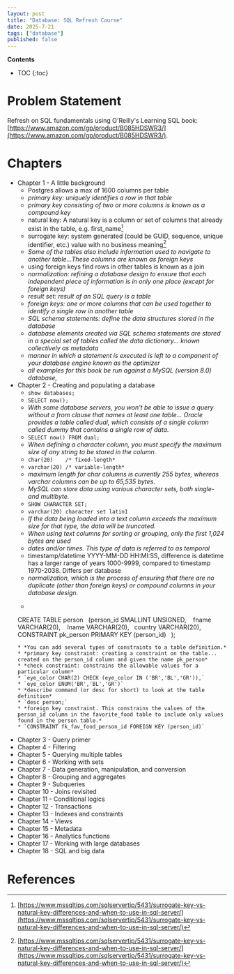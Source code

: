 ```yaml
---
layout: post
title: "Database: SQL Refresh Course"
date: 2025-7-21
tags: ["database"]
published: false
---
```


**Contents**
* TOC
{:toc}

# Problem Statement
Refresh on SQL fundamentals using O'Reilly's Learning SQL book: [https://www.amazon.com/gp/product/B085HDSWR3/](https://www.amazon.com/gp/product/B085HDSWR3/).

# Chapters

* Chapter 1 - A little background
    * Postgres allows a max of 1600 columns per table
    * *primary key: uniquely identifies a row in that table*
    * *primary key consisting of two or more columns is known as a compound key*
    * natural key: A natural key is a column or set of columns that already exist in the table, e.g. first_name[^1]
    * surrogate key: system generated (could be GUID, sequence, unique identifier, etc.) value with no business meaning[^1]
    * *Some of the tables also include information used to navigate to another table...These columns are known as foreign keys*
    * using foreign keys find rows in other tables is known as a join
    * *normalization: refining a database design to ensure that each independent piece of information is in only one place (except for foreign keys)*
    * *result set: result of an SQL query is a table*
    * *foreign keys: one or more columns that can be used together to identify a single row in another table*
    * *SQL schema statements: define the data structures stored in the database*
    * *database elements created via SQL schema statements are stored in a special set of tables called the data dictionary... known collectively as metadata*
    * *manner in which a statement is executed is left to a component of your database engine known as the optimizer*
    * *all examples for this book be run against a MySQL (version 8.0) database,*
* Chapter 2 - Creating and populating a database
    * `show databases;`
    * `SELECT now();`
    * *With some database servers, you won’t be able to issue a query without a from clause that names at least one table... Oracle provides a table called dual, which consists of a single column called dummy that contains a single row of data.*
    * `SELECT now() FROM dual;`
    * *When defining a character column, you must specify the maximum size of any string to be stored in the column.*
    * `char(20)    /* fixed-length*`
    * `varchar(20) /* variable-length*`
    * *maximum length for char columns is currently 255 bytes, whereas varchar columns can be up to 65,535 bytes.*
    * *MySQL can store data using various character sets, both single- and multibyte.*
    * `SHOW CHARACTER SET;`
    * `varchar(20) character set latin1`
    * *If the data being loaded into a text column exceeds the maximum size for that type, the data will be truncated.*
    * *When using text columns for sorting or grouping, only the first 1,024 bytes are used*
    * *dates and/or times. This type of data is referred to as temporal*
    * timestamp/datetime YYYY-MM-DD HH:MI:SS, difference is datetime has a larger range of years 1000-9999, compared to timestamp 1970-2038. Differs per database
    * *normalization, which is the process of ensuring that there are no duplicate (other than foreign keys) or compound columns in your database design.*
    * ```
    CREATE TABLE person  
    (person_id SMALLINT UNSIGNED,   
        fname VARCHAR(20),   
        lname VARCHAR(20),  
        country VARCHAR(20),    
        CONSTRAINT pk_person PRIMARY KEY (person_id)  
    );
    ```
    * *You can add several types of constraints to a table definition.*
    * *primary key constraint: creating a constraint on the table... created on the person_id column and given the name pk_person*
    * *check constraint: constrains the allowable values for a particular column*
    * `eye_color CHAR(2) CHECK (eye_color IN ('BR','BL','GR')),`
    * `eye_color ENUM('BR','BL','GR')`
    * *describe command (or desc for short) to look at the table definition*
    * `desc person;`
    * *foreign key constraint. This constrains the values of the person_id column in the favorite_food table to include only values found in the person table.*
    * `CONSTRAINT fk_fav_food_person_id FOREIGN KEY (person_id)`
* Chapter 3 - Query primer
* Chapter 4 - Filtering
* Chapter 5 - Querying multiple tables
* Chapter 6 - Working with sets
* Chapter 7 - Data generation, manipulation, and conversion
* Chapter 8 - Grouping and aggregates
* Chapter 9 - Subqueries
* Chapter 10 - Joins revisited
* Chapter 11 - Conditional logics
* Chapter 12 - Transactions
* Chapter 13 - Indexes and constraints
* Chapter 14 - Views
* Chapter 15 - Metadata
* Chapter 16 - Analytics functions
* Chapter 17 - Working with large databases
* Chapter 18 - SQL and big data

# References
[^1]: [https://www.mssqltips.com/sqlservertip/5431/surrogate-key-vs-natural-key-differences-and-when-to-use-in-sql-server/](https://www.mssqltips.com/sqlservertip/5431/surrogate-key-vs-natural-key-differences-and-when-to-use-in-sql-server/)

[^2]: []()
[^3]: []()
[^4]: []()
[^5]: []()